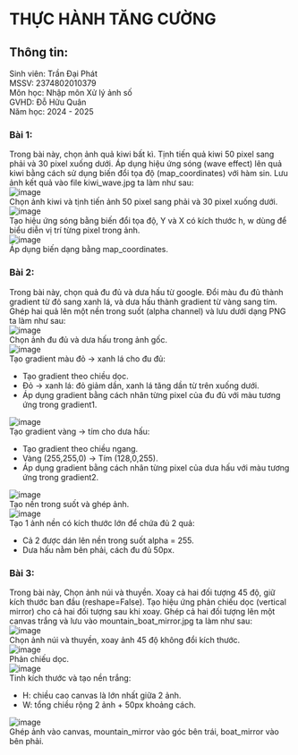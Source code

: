 # THỰC HÀNH TĂNG CƯỜNG  
## Thông tin:  
Sinh viên: Trần Đại Phát  
MSSV: 2374802010379  
Môn học: Nhập môn Xử lý ảnh số  
GVHD: Đỗ Hữu Quân  
Năm học: 2024 - 2025  

### Bài 1:  
Trong bài này, chọn ảnh quả kiwi bất kì. Tịnh tiến quả kiwi 50 pixel sang phải và 30 pixel xuống dưới. Áp dụng hiệu ứng sóng (wave effect) lên quả kiwi bằng cách sử dụng biến đổi tọa độ (map_coordinates) với hàm sin. Lưu ảnh kết quả vào file kiwi_wave.jpg ta làm như sau:  
![image](https://github.com/user-attachments/assets/e4b3e587-86cc-4655-bc4a-5edbff88afbd)  
Chọn ảnh kiwi và tịnh tiến ảnh 50 pixel sang phải và 30 pixel xuống dưới.  
![image](https://github.com/user-attachments/assets/f7c1e813-34c1-4609-adab-a96769f4a2a0)  
Tạo hiệu ứng sóng bằng biến đổi tọa độ, Y và X có kích thước h, w dùng để biểu diễn vị trí từng pixel trong ảnh.  
![image](https://github.com/user-attachments/assets/d65665e0-6b73-4596-86b7-4741e401ad1f)  
Áp dụng biến dạng bằng map_coordinates.  

### Bài 2:  
Trong bài này, chọn quả đu đủ và dưa hấu từ google. Đổi màu đu đủ thành gradient từ đỏ sang xanh lá, và dưa hấu thành gradient từ vàng sang tím. Ghép hai quả lên một nền trong suốt (alpha channel) và lưu dưới dạng PNG ta làm như sau:  
![image](https://github.com/user-attachments/assets/2e152053-f336-4293-9844-dafe87a8e0d5)  
Chọn ảnh đu đủ và dưa hấu trong ảnh gốc.  
![image](https://github.com/user-attachments/assets/7046e6b9-0d12-4bf3-845a-59817f18a5e2)  
Tạo gradient màu đỏ -> xanh lá cho đu đủ:  
- Tạo gradient theo chiều dọc.  
- Đỏ -> xanh lá: đỏ giảm dần, xanh lá tăng dần từ trên xuống dưới.  
- Áp dụng gradient bằng cách nhân từng pixel của đu đủ với màu tương ứng trong gradient1.  

![image](https://github.com/user-attachments/assets/f8fa5b22-1ed2-4d03-967e-fbfcf8f76769)  
Tạo gradient vàng -> tím cho dưa hấu:  
- Tạo gradient theo chiều ngang.  
- Vàng (255,255,0) → Tím (128,0,255).
- Áp dụng gradient bằng cách nhân từng pixel của dưa hấu với màu tương ứng trong gradient2.

![image](https://github.com/user-attachments/assets/8a1da8fb-bc2d-46f4-a7a6-127eaa335fb3)  
Tạo nền trong suốt và ghép ảnh.  
![image](https://github.com/user-attachments/assets/ea3e9ed1-e810-482e-8deb-ac17c8611674)  
Tạo 1 ảnh nền có kích thước lớn để chứa đủ 2 quả:  
- Cả 2 được dán lên nền trong suốt alpha = 255.
- Dưa hấu nằm bên phải, cách đu đủ 50px.

### Bài 3:  
Trong bài này, Chọn ảnh núi và thuyền. Xoay cả hai đối tượng 45 độ, giữ kích thước ban đầu (reshape=False). Tạo hiệu ứng phản chiếu dọc (vertical mirror) cho cả hai đối tượng sau khi xoay. Ghép cả hai đối tượng lên một canvas trắng và lưu vào mountain_boat_mirror.jpg ta làm như sau:  
![image](https://github.com/user-attachments/assets/95496724-a36f-485d-9346-55bd7b004d48)  
Chọn ảnh núi và thuyền, xoay ảnh 45 độ không đổi kích thước.  
![image](https://github.com/user-attachments/assets/b9b29ba9-8d61-42f6-91a9-8a8858ecf86d)  
Phản chiếu dọc.  
![image](https://github.com/user-attachments/assets/113e483f-2dc2-4c06-bc29-b24288065e1b)  
Tinh kích thước và tạo nền trắng:  
- H: chiều cao canvas là lớn nhất giữa 2 ảnh.
- W: tổng chiều rộng 2 ảnh + 50px khoảng cách.

![image](https://github.com/user-attachments/assets/b3b35e60-f47b-48d8-8007-daa3cb0a65f1)  
Ghép ảnh vào canvas, mountain_mirror vào góc bên trái, boat_mirror vào bên phải.  




















